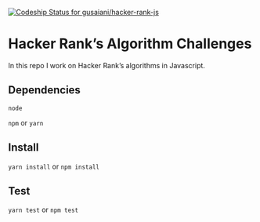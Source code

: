 [![Codeship Status for gusaiani/hacker-rank-js](https://app.codeship.com/projects/d9bd2400-5ef2-0136-3e76-1eff8a8c1d40/status?branch=master)](https://app.codeship.com/projects/296089)

# Hacker Rank’s Algorithm Challenges

In this repo I work on Hacker Rank’s algorithms in Javascript.

## Dependencies

`node`

`npm` or `yarn`

## Install

`yarn install` or `npm install`

## Test

`yarn test` or `npm test`
